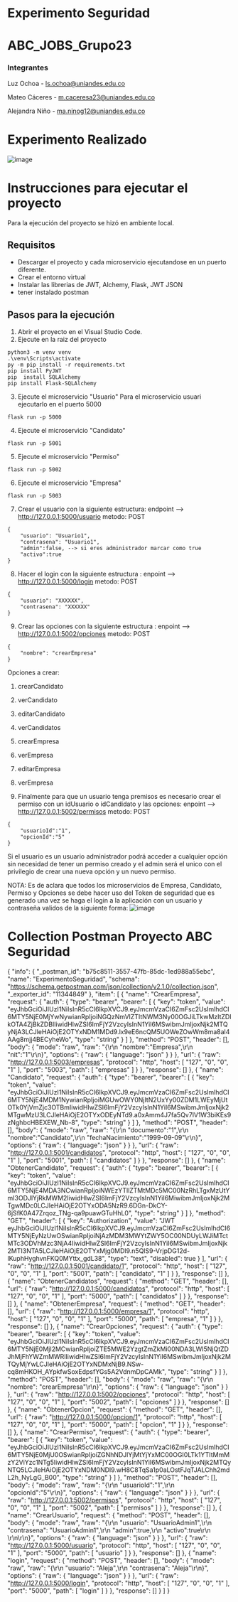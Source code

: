 # Experimento Seguridad

# ABC_JOBS_Grupo23

### Integrantes 

Luz Ochoa - ls.ochoa@uniandes.edu.co

Mateo Cáceres - m.caceresa23@uniandes.edu.co

Alejandra Niño - ma.ninog12@uniandes.edu.co

# Experimento Realizado
![image](https://github.com/AlejandraNGomez12/ExperimentoSeguridad/assets/123474214/8c42c55d-017a-428f-a68a-ba58a9a64d61)

# Instrucciones para ejecutar el proyecto

Para la ejecución del proyecto se hizó en ambiente local.

## Requisitos

* Descargar el proyecto y cada microservicio ejecutandose en un puerto diferente.
* Crear el entorno virtual
* Instalar las librerias de JWT, Alchemy, Flask, JWT JSON
* tener instalado postman

## Pasos para la ejecución
1. Abrir el proyecto en el Visual Studio Code.
2. Ejecute en la raiz del proyecto
```shell
python3 -m venv venv
.\venv\Scripts\activate                            
py -m pip install -r requirements.txt
pip install PyJWT
pip  install SQLAlchemy
pip install Flask-SQLAlchemy
```
3. Ejecute el microservicio "Usuario"
   Para el microservicio usuari ejecutarlo en el puerto 5000
```shell
flask run -p 5000
```

4. Ejecute el microservicio "Candidato"
```shell
flask run -p 5001
```

5. Ejecute el microservicio "Permiso"
```shell
flask run -p 5002
```

6. Ejecute el microservicio "Empresa"
```shell
flask run -p 5003
```

7. Crear el usuario con la siguiente estructura:
   endpoint --> http://127.0.0.1:5000/usuario
   metodo: POST
```shell
{
    "usuario": "Usuario1",
    "contrasena": "Usuario1",
    "admin":false, --> si eres administrador marcar como true
    "activo":true
}

```

8. Hacer el login con la siguiente estructura :
   enpoint --> http://127.0.0.1:5000/login
   metodo: POST
   
```shell
{
    "usuario": "XXXXXX",
    "contrasena": "XXXXXX"
}
```


9. Crear las opciones  con la siguiente estructura :
   enpoint --> http://127.0.0.1:5002/opciones
   metodo: POST
```shell
{
    "nombre": "crearEmpresa"
}
```
 Opciones a crear: 
   1. crearCandidato
   2. verCandidato
   3. editarCandidato
   4. verCandidatos
   5. crearEmpresa
   6. verEmpresa
   7. editarEmpresa
   8. verEmpresa


10. Finalmente para que un usuario tenga premisos es necesario crear el permiso con un idUsuario o idCandidato y las opciones: 
 enpoint --> http://127.0.0.1:5002/permisos
   metodo: POST
```shell
{
    "usuarioId":"1",
    "opcionId":"5"
}
```
Si el usuario es un usuario administrador podrá acceder a cualquier opción sin necesidad de tener un permiso creado y el admin será el unico con el privilegio de crear una nueva opción y un nuevo permiso.

NOTA: Es de aclara que todos los microservicios de Empresa, Candidato, Permiso y Opciones se debe hacer uso del Token de seguridad que es generado una vez se haga el login a la aplicación con un usuario y contraseña validos de la siguiente forma:
![image](https://github.com/AlejandraNGomez12/ExperimentoSeguridad/assets/123474214/dfc20b3c-3a60-4713-912e-fe5e19d27954)


# Collection Postman Proyecto ABC Seguridad
{
	"info": {
		"_postman_id": "b75c8511-3557-47fb-85dc-1ed988a55ebc",
		"name": "ExperimentoSeguridad",
		"schema": "https://schema.getpostman.com/json/collection/v2.1.0/collection.json",
		"_exporter_id": "11344849"
	},
	"item": [
		{
			"name": "CrearEmpresa",
			"request": {
				"auth": {
					"type": "bearer",
					"bearer": [
						{
							"key": "token",
							"value": "eyJhbGciOiJIUzI1NiIsInR5cCI6IkpXVCJ9.eyJmcmVzaCI6ZmFsc2UsImlhdCI6MTY5NjE0MjYwNywianRpIjoiNGQzNmVlZTItNWM3Ny00OGJiLTkwMzItZDlkOTA4ZjBkZDBlIiwidHlwZSI6ImFjY2VzcyIsInN1YiI6MSwibmJmIjoxNjk2MTQyNjA3LCJleHAiOjE2OTYxNDM1MDd9.lx9eE6ncQM5UOWeZOwWm8ma8al4AAg8mjj4BECyheWo",
							"type": "string"
						}
					]
				},
				"method": "POST",
				"header": [],
				"body": {
					"mode": "raw",
					"raw": "{\r\n    \"nombre\":\"Empresa\",\r\n    \"nit\":\"1\"\r\n}",
					"options": {
						"raw": {
							"language": "json"
						}
					}
				},
				"url": {
					"raw": "http://127.0.0.1:5003/empresas",
					"protocol": "http",
					"host": [
						"127",
						"0",
						"0",
						"1"
					],
					"port": "5003",
					"path": [
						"empresas"
					]
				}
			},
			"response": []
		},
		{
			"name": "Candidato",
			"request": {
				"auth": {
					"type": "bearer",
					"bearer": [
						{
							"key": "token",
							"value": "eyJhbGciOiJIUzI1NiIsInR5cCI6IkpXVCJ9.eyJmcmVzaCI6ZmFsc2UsImlhdCI6MTY5NjE4MDM1NywianRpIjoiMGUwOWY0NjItN2UxYy00ZDM1LWEyMjUtOTk0YjVmZjc3OTBmIiwidHlwZSI6ImFjY2VzcyIsInN1YiI6MSwibmJmIjoxNjk2MTgwMzU3LCJleHAiOjE2OTYxODEyNTd9.a0xAmm4J7fa5Qv7lV1W3biKEs9zNghbcHBEXEW_Nb-8",
							"type": "string"
						}
					]
				},
				"method": "POST",
				"header": [],
				"body": {
					"mode": "raw",
					"raw": "{\r\n    \"documento\":\"1\",\r\n    \"nombre\":\"Candidato\",\r\n    \"fechaNacimiento\":\"1999-09-09\"\r\n}",
					"options": {
						"raw": {
							"language": "json"
						}
					}
				},
				"url": {
					"raw": "http://127.0.0.1:5001/candidatos",
					"protocol": "http",
					"host": [
						"127",
						"0",
						"0",
						"1"
					],
					"port": "5001",
					"path": [
						"candidatos"
					]
				}
			},
			"response": []
		},
		{
			"name": "ObtenerCandidato",
			"request": {
				"auth": {
					"type": "bearer",
					"bearer": [
						{
							"key": "token",
							"value": "eyJhbGciOiJIUzI1NiIsInR5cCI6IkpXVCJ9.eyJmcmVzaCI6ZmFsc2UsImlhdCI6MTY5NjE4MDA3NCwianRpIjoiNWEzYTllZTMtMDc5MC00NzRhLTgxMzUtYmI3ODJlYjRkMWM2IiwidHlwZSI6ImFjY2VzcyIsInN1YiI6MiwibmJmIjoxNjk2MTgwMDc0LCJleHAiOjE2OTYxODA5NzR9.6DGn-DkCY-6jSfK0A47Zrqoz_TNg-qa9puawGTuHhL0",
							"type": "string"
						}
					]
				},
				"method": "GET",
				"header": [
					{
						"key": "Authorization",
						"value": "JWT eyJhbGciOiJIUzI1NiIsInR5cCI6IkpXVCJ9.eyJmcmVzaCI6ZmFsc2UsImlhdCI6MTY5NjEyNzUwOSwianRpIjoiNjAzMDM3MWYtZWY5OC00NDUyLWJiMTctMTc3ODVhMzc3NjA4IiwidHlwZSI6ImFjY2VzcyIsInN1YiI6MSwibmJmIjoxNjk2MTI3NTA5LCJleHAiOjE2OTYxMjg0MDl9.n5QlS9-VrjpDG12d-lKuphHyghvnFKQ0MYttx_gdL38",
						"type": "text",
						"disabled": true
					}
				],
				"url": {
					"raw": "http://127.0.0.1:5001/candidato/1",
					"protocol": "http",
					"host": [
						"127",
						"0",
						"0",
						"1"
					],
					"port": "5001",
					"path": [
						"candidato",
						"1"
					]
				}
			},
			"response": []
		},
		{
			"name": "ObtenerCandidatos",
			"request": {
				"method": "GET",
				"header": [],
				"url": {
					"raw": "http://127.0.0.1:5000/candidatos",
					"protocol": "http",
					"host": [
						"127",
						"0",
						"0",
						"1"
					],
					"port": "5000",
					"path": [
						"candidatos"
					]
				}
			},
			"response": []
		},
		{
			"name": "ObtenerEmpresa",
			"request": {
				"method": "GET",
				"header": [],
				"url": {
					"raw": "http://127.0.0.1:5000/empresa/1",
					"protocol": "http",
					"host": [
						"127",
						"0",
						"0",
						"1"
					],
					"port": "5000",
					"path": [
						"empresa",
						"1"
					]
				}
			},
			"response": []
		},
		{
			"name": "CrearOpciones",
			"request": {
				"auth": {
					"type": "bearer",
					"bearer": [
						{
							"key": "token",
							"value": "eyJhbGciOiJIUzI1NiIsInR5cCI6IkpXVCJ9.eyJmcmVzaCI6ZmFsc2UsImlhdCI6MTY5NjE0MjI2MCwianRpIjoiZTE5MWE2YzgtZmZkMi00NDA3LWI5NjQtZDJhMjFhYWZmMWRlIiwidHlwZSI6ImFjY2VzcyIsInN1YiI6MSwibmJmIjoxNjk2MTQyMjYwLCJleHAiOjE2OTYxNDMxNjB9.NSw-cq8mHKOH_AYpkfwSoxEdpsfYGs5A2VdnmDpCAMk",
							"type": "string"
						}
					]
				},
				"method": "POST",
				"header": [],
				"body": {
					"mode": "raw",
					"raw": "{\r\n    \"nombre\": \"crearEmpresa\"\r\n}",
					"options": {
						"raw": {
							"language": "json"
						}
					}
				},
				"url": {
					"raw": "http://127.0.0.1:5002/opciones",
					"protocol": "http",
					"host": [
						"127",
						"0",
						"0",
						"1"
					],
					"port": "5002",
					"path": [
						"opciones"
					]
				}
			},
			"response": []
		},
		{
			"name": "ObtenerOpcion",
			"request": {
				"method": "GET",
				"header": [],
				"url": {
					"raw": "http://127.0.0.1:5000/opcion/1",
					"protocol": "http",
					"host": [
						"127",
						"0",
						"0",
						"1"
					],
					"port": "5000",
					"path": [
						"opcion",
						"1"
					]
				}
			},
			"response": []
		},
		{
			"name": "CrearPermiso",
			"request": {
				"auth": {
					"type": "bearer",
					"bearer": [
						{
							"key": "token",
							"value": "eyJhbGciOiJIUzI1NiIsInR5cCI6IkpXVCJ9.eyJmcmVzaCI6ZmFsc2UsImlhdCI6MTY5NjE0MjU0OSwianRpIjoiZGNhNDJlYjMtYjYxMC00OGI0LTk1YTItMmMzY2ViYzc1NTg5IiwidHlwZSI6ImFjY2VzcyIsInN1YiI6MSwibmJmIjoxNjk2MTQyNTQ5LCJleHAiOjE2OTYxNDM0NDl9.wH8C8TqSa1p0aLOstFJqTJALChh2mdL2h_NyLgG_B00",
							"type": "string"
						}
					]
				},
				"method": "POST",
				"header": [],
				"body": {
					"mode": "raw",
					"raw": "{\r\n    \"usuarioId\":\"1\",\r\n    \"opcionId\":\"5\"\r\n}",
					"options": {
						"raw": {
							"language": "json"
						}
					}
				},
				"url": {
					"raw": "http://127.0.0.1:5002/permisos",
					"protocol": "http",
					"host": [
						"127",
						"0",
						"0",
						"1"
					],
					"port": "5002",
					"path": [
						"permisos"
					]
				}
			},
			"response": []
		},
		{
			"name": "CrearUsuario",
			"request": {
				"method": "POST",
				"header": [],
				"body": {
					"mode": "raw",
					"raw": "{\r\n    \"usuario\": \"UsuarioAdmin1\",\r\n    \"contrasena\": \"UsuarioAdmin1\",\r\n    \"admin\":true,\r\n    \"activo\":true\r\n    \r\n\r\n}",
					"options": {
						"raw": {
							"language": "json"
						}
					}
				},
				"url": {
					"raw": "http://127.0.0.1:5000/usuario",
					"protocol": "http",
					"host": [
						"127",
						"0",
						"0",
						"1"
					],
					"port": "5000",
					"path": [
						"usuario"
					]
				}
			},
			"response": []
		},
		{
			"name": "login",
			"request": {
				"method": "POST",
				"header": [],
				"body": {
					"mode": "raw",
					"raw": "{\r\n    \"usuario\": \"Aleja\",\r\n    \"contrasena\": \"Aleja\"\r\n}",
					"options": {
						"raw": {
							"language": "json"
						}
					}
				},
				"url": {
					"raw": "http://127.0.0.1:5000/login",
					"protocol": "http",
					"host": [
						"127",
						"0",
						"0",
						"1"
					],
					"port": "5000",
					"path": [
						"login"
					]
				}
			},
			"response": []
		}
	]
}
